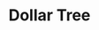 ---
title: "Dollar Tree"
url: /springfield/dollar-tree-east-sangamon-avenue/
shop: variety store
---